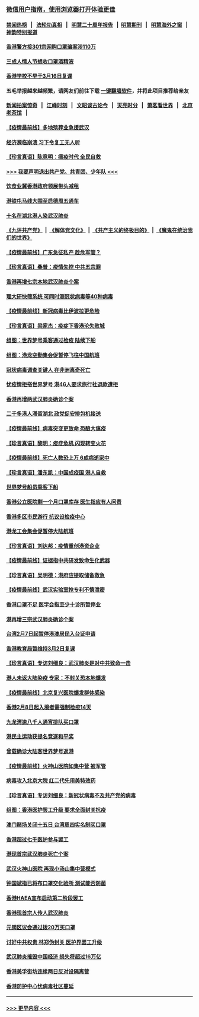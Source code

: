 ### [微信用户指南，使用浏览器打开体验更佳](https://github.com/gfw-breaker/banned-news1/blob/master/indexes/wechat-guide.md?t=0)
#### [禁闻热榜](热点新闻.md?t=0)  &nbsp;&nbsp;|&nbsp;&nbsp; [法轮功真相](https://github.com/gfw-breaker/truth/blob/master/README.md?t=0) &nbsp;&nbsp;|&nbsp;&nbsp; [明慧二十周年报告](https://github.com/gfw-breaker/mh-reports/blob/master/README.md?t=0) &nbsp;&nbsp;|&nbsp;&nbsp;[明慧期刊](https://github.com/gfw-breaker/mh-qikan) &nbsp;&nbsp;|&nbsp;&nbsp; [明慧海外之窗](https://github.com/gfw-breaker/mh-news/blob/master/README.md?t=0) &nbsp;&nbsp;|&nbsp;&nbsp; [神韵特别报道](https://github.com/gfw-breaker/mh-news/blob/master/shenyun.md?t=0)
#### [香港警方接301宗网购口罩骗案涉110万](../pages/nsc415/n11867572.md?t=02142044) 
#### [三成人情人节想收口罩酒精液](../pages/nsc415/n11867523.md?t=02142044) 
#### [香港学校不早于3月16日复课](../pages/nsc415/n11867498.md?t=02142044) 
#### 五毛举报越来越频繁，请网友们前往下载 [一键翻墙软件](https://github.com/gfw-breaker/ssr-accounts)，并将此项目推荐给亲友
#### [新闻拍案惊奇](https://github.com/gfw-breaker/banned-news1/blob/master/pages/link4.md) &nbsp;&nbsp;|&nbsp;&nbsp; [江峰时刻](https://github.com/gfw-breaker/banned-news1/blob/master/pages/link4.md) &nbsp;&nbsp;|&nbsp;&nbsp; [文昭谈古论今](https://github.com/gfw-breaker/banned-news1/blob/master/pages/link4.md) &nbsp;&nbsp;|&nbsp;&nbsp; [天亮时分](https://github.com/gfw-breaker/banned-news1/blob/master/pages/link4.md) &nbsp;&nbsp;|&nbsp;&nbsp; [萧茗看世界](https://github.com/gfw-breaker/banned-news1/blob/master/pages/link4.md) &nbsp;&nbsp;|&nbsp;&nbsp; [北京老茶馆](https://github.com/gfw-breaker/banned-news1/blob/master/pages/link4.md) &nbsp;&nbsp;|&nbsp;&nbsp; 
#### [【疫情最前线】多地殡葬业急援武汉](../pages/nsc415/n11866914.md?t=02142044) 
#### [经济濒临崩溃 习下令复工无人听](../pages/nsc415/n11867269.md?t=02142044) 
#### [【珍言真语】陈竟明：瘟疫时代 全民自救](../pages/nsc415/n11866765.md?t=02142044) 
#### [>>> 我要声明退出共产党、共青团、少年队 <<<](https://github.com/begood0513/goodnews/blob/master/quit/letter.md) 
#### [饮食业冀香港政府领展带头减租](../pages/nsc415/n11864876.md?t=02142044) 
#### [港铁屯马线大围至启德周五通车](../pages/nsc415/n11864842.md?t=02142044) 
#### [十名在湖北港人染武汉肺炎](../pages/nsc415/n11864807.md?t=02142044) 
#### [《九评共产党》](https://github.com/begood0513/9ping.md/blob/master/README.md) &nbsp;|&nbsp; [《解体党文化》](../../../../jtdwh.md/blob/master/README.md)  &nbsp;|&nbsp; [《共产主义的终极目的》](../../../../gczydzjmd.md/blob/master/README.md) &nbsp;|&nbsp; [《魔鬼在统治我们的世界》](../../../../mgztzwmdsj.md/blob/master/README.md) 
#### [【疫情最前线】广东急征私产 趁危军管？](../pages/nsc415/n11864205.md?t=02142044) 
#### [【珍言真语】桑普：疫情失控 中共五宗罪](../pages/nsc415/n11864157.md?t=02142044) 
#### [香港再增七宗本地武汉肺炎个案](../pages/nsc415/n11862405.md?t=02142044) 
#### [理大研快筛系统 可同时测冠状病毒等40种病毒](../pages/nsc415/n11862376.md?t=02142044) 
#### [【疫情最前线】新冠病毒比伊波拉更危险](../pages/nsc415/n11862199.md?t=02142044) 
#### [【珍言真语】梁家杰：疫症下香港沦失败城](../pages/nsc415/n11861588.md?t=02142044) 
#### [组图：世界梦号乘客通过检疫 陆续下船](../pages/nsc415/n11858302.md?t=02142044) 
#### [组图：港龙空勤集会促暂停飞往中国航班](../pages/nsc415/n11858190.md?t=02142044) 
#### [冠状病毒调查关键人 在非洲离奇死亡](../pages/nsc415/n11859798.md?t=02142044) 
#### [忧疫情拒搭世界梦号 港46人要求旅行社退款遭拒](../pages/nsc415/n11859849.md?t=02142044) 
#### [香港再增两武汉肺炎确诊个案](../pages/nsc415/n11859833.md?t=02142044) 
#### [二千多港人滞留湖北 政党促安排包机接送](../pages/nsc415/n11859831.md?t=02142044) 
#### [【疫情最前线】病毒突变更致命 恐酿大瘟疫](../pages/nsc415/n11859604.md?t=02142044) 
#### [【珍言真语】黎明：疫症危机 闪现转变火花](../pages/nsc415/n11859199.md?t=02142044) 
#### [【疫情最前线】死亡人数恐上万 6成病逝家中](../pages/nsc415/n11856687.md?t=02142044) 
#### [【珍言真语】潘东凯：中国成疫国 港人自救](../pages/nsc415/n11856962.md?t=02142044) 
#### [世界梦号船员乘客下船](../pages/nsc415/n11856883.md?t=02142044) 
#### [香港公立医院剩一个月口罩库存 医生指应有人问责](../pages/nsc415/n11856875.md?t=02142044) 
#### [香港多区市民游行 抗议设检疫中心](../pages/nsc415/n11856866.md?t=02142044) 
#### [港龙工会集会促暂停大陆航班](../pages/nsc415/n11856840.md?t=02142044) 
#### [【珍言真语】刘达邦：疫情重创港资企业](../pages/nsc415/n11854274.md?t=02142044) 
#### [【疫情最前线】证据指中共研发致命生化武器](../pages/nsc415/n11853087.md?t=02142044) 
#### [【珍言真语】吴明德：港府应提取储备救急](../pages/nsc415/n11852734.md?t=02142044) 
#### [【疫情最前线】武汉实验室抢专利不慎泄密](../pages/nsc415/n11850310.md?t=02142044) 
#### [香港口罩不足 医学会指至少十诊所暂停业](../pages/nsc415/n11850301.md?t=02142044) 
#### [港再增三宗武汉肺炎确诊个案](../pages/nsc415/n11850328.md?t=02142044) 
#### [台湾2月7日起暂停港澳居民入台证申请](../pages/nsc415/n11850304.md?t=02142044) 
#### [香港教育局暂维持3月2日复课](../pages/nsc415/n11850260.md?t=02142044) 
#### [【珍言真语】专访刘细良：武汉肺炎是对中共致命一击](../pages/nsc415/n11849934.md?t=02142044) 
#### [港人未返大陆染疫 专家：不封关恐本地爆发](../pages/nsc415/n11848021.md?t=02142044) 
#### [【疫情最前线】北京复兴医院爆发群体感染](../pages/nsc415/n11847626.md?t=02142044) 
#### [香港2月8日起入境者需强制检疫14天](../pages/nsc415/n11847658.md?t=02142044) 
#### [九龙湾逾八千人通宵排队买口罩](../pages/nsc415/n11847647.md?t=02142044) 
#### [港民主运动获提名竞逐和平奖](../pages/nsc415/n11847633.md?t=02142044) 
#### [曾载确诊大陆客世界梦号返港](../pages/nsc415/n11847608.md?t=02142044) 
#### [【疫情最前线】火神山医院如集中营 被军管](../pages/nsc415/n11847524.md?t=02142044) 
#### [病毒攻入北京大院 红二代先用美特效药](../pages/nsc415/n11847427.md?t=02142044) 
#### [【珍言真语】专访刘细良：新冠状病毒不及共产党的病毒](../pages/nsc415/n11847164.md?t=02142044) 
#### [组图：香港医护罢工升级 要求全面封关抗疫](../pages/nsc415/n11844107.md?t=02142044) 
#### [澳门赌场关闭十五日 台湾周四实名制买口罩](../pages/nsc415/n11845083.md?t=02142044) 
#### [香港超过七千医护参与罢工](../pages/nsc415/n11845051.md?t=02142044) 
#### [港现首宗武汉肺炎死亡个案](../pages/nsc415/n11844998.md?t=02142044) 
#### [武汉火神山医院 再现小汤山集中营模式](../pages/nsc415/n11844763.md?t=02142044) 
#### [钟国斌指已将布口罩交化验所 测试能否防菌](../pages/nsc415/n11842783.md?t=02142044) 
#### [香港HAEA宣布启动第二阶段罢工](../pages/nsc415/n11842723.md?t=02142044) 
#### [香港现首宗人传人武汉肺炎](../pages/nsc415/n11842766.md?t=02142044) 
#### [元朗区议会通过拨20万买口罩](../pages/nsc415/n11842754.md?t=02142044) 
#### [讨好中共权贵 林郑伪封关 医护界罢工升级](../pages/nsc415/n11842359.md?t=02142044) 
#### [武汉肺炎摧毁中国经济 损失将超过16万亿](../pages/nsc415/n11839723.md?t=02142044) 
#### [香港美孚街坊连续两日反对设隔离营](../pages/nsc415/n11839962.md?t=02142044) 
#### [香港防护中心忧病毒社区蔓延](../pages/nsc415/n11839933.md?t=02142044) 

----
#### [ >>> 更早内容 <<< ](../indexes/nsc415-earlier.md)
